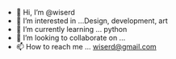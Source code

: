 - 👋 Hi, I’m @wiserd
- 👀 I’m interested in ...Design, development, art
- 🌱 I’m currently learning ... python
- 💞️ I’m looking to collaborate on ... 
- 📫 How to reach me ... wiserd@gmail.com

<!---
wiserd/wiserd is a ✨ special ✨ repository because its `README.md` (this file) appears on your GitHub profile.
You can click the Preview link to take a look at your changes.
--->
